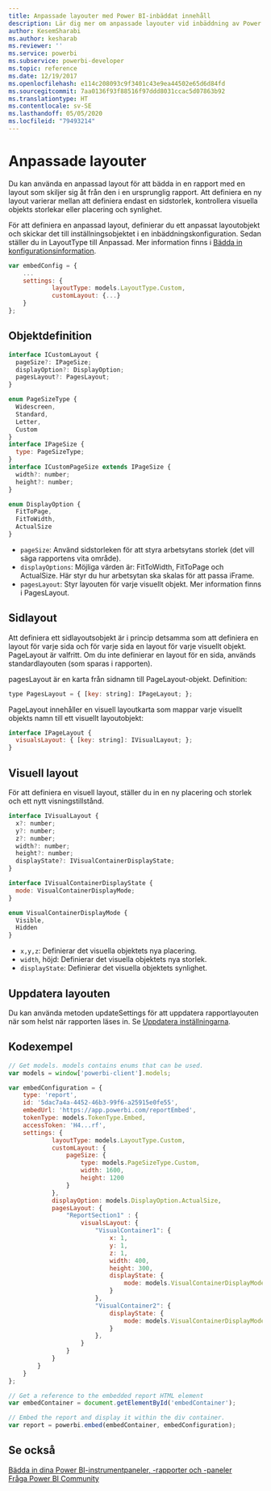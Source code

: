 ```yaml
---
title: Anpassade layouter med Power BI-inbäddat innehåll
description: Lär dig mer om anpassade layouter vid inbäddning av Power BI-innehåll i programmet.
author: KesemSharabi
ms.author: kesharab
ms.reviewer: ''
ms.service: powerbi
ms.subservice: powerbi-developer
ms.topic: reference
ms.date: 12/19/2017
ms.openlocfilehash: e114c208093c9f3401c43e9ea44502e65d6d84fd
ms.sourcegitcommit: 7aa0136f93f88516f97ddd8031ccac5d07863b92
ms.translationtype: HT
ms.contentlocale: sv-SE
ms.lasthandoff: 05/05/2020
ms.locfileid: "79493214"
---
```

# <a name="custom-layouts"></a>Anpassade layouter

Du kan använda en anpassad layout för att bädda in en rapport med en layout som skiljer sig åt från den i en ursprunglig rapport. Att definiera en ny layout varierar mellan att definiera endast en sidstorlek, kontrollera visuella objekts storlekar eller placering och synlighet.

För att definiera en anpassad layout, definierar du ett anpassat layoutobjekt och skickar det till inställningsobjektet i en inbäddningskonfiguration. Sedan ställer du in LayoutType till Anpassad. Mer information finns i [Bädda in konfigurationsinformation](https://github.com/Microsoft/PowerBI-JavaScript/wiki/Embed-Configuration-Details).

```javascript
var embedConfig = {
    ...
    settings: {
            layoutType: models.LayoutType.Custom,
            customLayout: {...}
    }
};
```

## <a name="object-definition"></a>Objektdefinition

```javascript
interface ICustomLayout {
  pageSize?: IPageSize;
  displayOption?: DisplayOption;
  pagesLayout?: PagesLayout;
}

enum PageSizeType {
  Widescreen,
  Standard,
  Letter,
  Custom
}
interface IPageSize {
  type: PageSizeType;
}
interface ICustomPageSize extends IPageSize {
  width?: number;
  height?: number;
}

enum DisplayOption {
  FitToPage,
  FitToWidth,
  ActualSize
}
```

- `pageSize`: Använd sidstorleken för att styra arbetsytans storlek (det vill säga rapportens vita område).
- `displayOptions`: Möjliga värden är: FitToWidth, FitToPage och ActualSize. Här styr du hur arbetsytan ska skalas för att passa iFrame.
- `pagesLayout`: Styr layouten för varje visuellt objekt. Mer information finns i PagesLayout.

## <a name="pages-layout"></a>Sidlayout

Att definiera ett sidlayoutsobjekt är i princip detsamma som att definiera en layout för varje sida och för varje sida en layout för varje visuellt objekt.
PageLayout är valfritt. Om du inte definierar en layout för en sida, används standardlayouten (som sparas i rapporten).

pagesLayout är en karta från sidnamn till PageLayout-objekt. Definition:

```javascript
type PagesLayout = { [key: string]: IPageLayout; };
```

PageLayout innehåller en visuell layoutkarta som mappar varje visuellt objekts namn till ett visuellt layoutobjekt:

```javascript
interface IPageLayout {
  visualsLayout: { [key: string]: IVisualLayout; };
}
```

## <a name="visual-layout"></a>Visuell layout

För att definiera en visuell layout, ställer du in en ny placering och storlek och ett nytt visningstillstånd.

```javascript
interface IVisualLayout {
  x?: number;
  y?: number;
  z?: number;
  width?: number;
  height?: number;
  displayState?: IVisualContainerDisplayState;
}

interface IVisualContainerDisplayState {
  mode: VisualContainerDisplayMode;
}

enum VisualContainerDisplayMode {
  Visible,
  Hidden
}
```

- `x,y,z`: Definierar det visuella objektets nya placering.
- `width`, höjd: Definierar det visuella objektets nya storlek.
- `displayState`: Definierar det visuella objektets synlighet.

## <a name="update-layout"></a>Uppdatera layouten

Du kan använda metoden updateSettings för att uppdatera rapportlayouten när som helst när rapporten läses in. Se [Uppdatera inställningarna](https://github.com/Microsoft/PowerBI-JavaScript/wiki/Update-Settings).

## <a name="code-example"></a>Kodexempel

```javascript
// Get models. models contains enums that can be used.
var models = window['powerbi-client'].models;

var embedConfiguration = {
    type: 'report',
    id: '5dac7a4a-4452-46b3-99f6-a25915e0fe55',
    embedUrl: 'https://app.powerbi.com/reportEmbed',
    tokenType: models.TokenType.Embed,
    accessToken: 'H4...rf',
    settings: {
            layoutType: models.LayoutType.Custom,
            customLayout: {
                pageSize: {
                    type: models.PageSizeType.Custom,
                    width: 1600,
                    height: 1200
                }
            },
            displayOption: models.DisplayOption.ActualSize,
            pagesLayout: {
                "ReportSection1" : {
                    visualsLayout: {
                        "VisualContainer1": {
                            x: 1,
                            y: 1,
                            z: 1,
                            width: 400,
                            height: 300,
                            displayState: {
                                mode: models.VisualContainerDisplayMode.Visible
                            }
                        },
                        "VisualContainer2": {
                            displayState: {
                                mode: models.VisualContainerDisplayMode.Hidden
                            }
                        },
                    }
                }
            }
        }
    }
};

// Get a reference to the embedded report HTML element
var embedContainer = document.getElementById('embedContainer');

// Embed the report and display it within the div container.
var report = powerbi.embed(embedContainer, embedConfiguration);
```

## <a name="see-also"></a>Se också

[Bädda in dina Power BI-instrumentpaneler, -rapporter och -paneler](embed-sample-for-customers.md)   
[Fråga Power BI Community](https://community.powerbi.com/)
